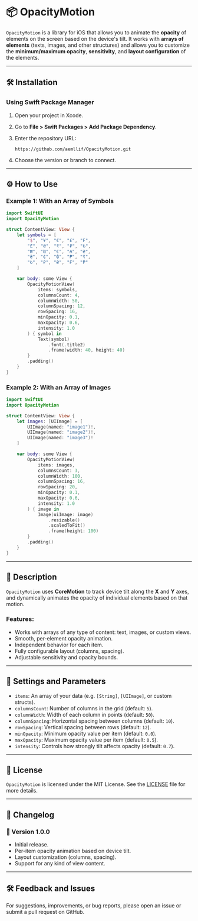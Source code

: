 
# 📦 OpacityMotion

`OpacityMotion` is a library for iOS that allows you to animate the **opacity** of elements on the screen based on the device's tilt. It works with **arrays of elements** (texts, images, and other structures) and allows you to customize the **minimum/maximum opacity**, **sensitivity**, and **layout configuration** of the elements.

---

## 🛠 Installation

### Using Swift Package Manager

1. Open your project in Xcode.
2. Go to **File > Swift Packages > Add Package Dependency**.
3. Enter the repository URL:

   ```
   https://github.com/aemllif/OpacityMotion.git
   ```

4. Choose the version or branch to connect.

---

## ⚙️ How to Use

### Example 1: With an Array of Symbols

```swift
import SwiftUI
import OpacityMotion

struct ContentView: View {
    let symbols = [
        "$", "¥", "€", "£", "₣",
        "₾", "₴", "₹", "₽", "₺",
        "₩", "₪", "€", "₳", "₴",
        "₴", "₵", "₲", "₱", "₹",
        "₺", "₽", "₴", "₣", "₱"
    ]

    var body: some View {
        OpacityMotionView(
            items: symbols,
            columnsCount: 4,
            columnWidth: 50,
            columnSpacing: 12,
            rowSpacing: 16,
            minOpacity: 0.1,
            maxOpacity: 0.6,
            intensity: 1.0
        ) { symbol in
            Text(symbol)
                .font(.title2)
                .frame(width: 40, height: 40)
        }
        .padding()
    }
}
```

### Example 2: With an Array of Images

```swift
import SwiftUI
import OpacityMotion

struct ContentView: View {
    let images: [UIImage] = [
        UIImage(named: "image1")!,
        UIImage(named: "image2")!,
        UIImage(named: "image3")!
    ]

    var body: some View {
        OpacityMotionView(
            items: images,
            columnsCount: 3,
            columnWidth: 100,
            columnSpacing: 16,
            rowSpacing: 20,
            minOpacity: 0.1,
            maxOpacity: 0.6,
            intensity: 1.0
        ) { image in
            Image(uiImage: image)
                .resizable()
                .scaledToFit()
                .frame(height: 100)
        }
        .padding()
    }
}
```

---

## 📜 Description

`OpacityMotion` uses **CoreMotion** to track device tilt along the **X** and **Y** axes, and dynamically animates the opacity of individual elements based on that motion.

### Features:
- Works with arrays of any type of content: text, images, or custom views.
- Smooth, per-element opacity animation.
- Independent behavior for each item.
- Fully configurable layout (columns, spacing).
- Adjustable sensitivity and opacity bounds.

---

## 🔧 Settings and Parameters

- `items`: An array of your data (e.g. `[String]`, `[UIImage]`, or custom structs).
- `columnsCount`: Number of columns in the grid (default: `5`).
- `columnWidth`: Width of each column in points (default: `50`).
- `columnSpacing`: Horizontal spacing between columns (default: `10`).
- `rowSpacing`: Vertical spacing between rows (default: `12`).
- `minOpacity`: Minimum opacity value per item (default: `0.0`).
- `maxOpacity`: Maximum opacity value per item (default: `0.5`).
- `intensity`: Controls how strongly tilt affects opacity (default: `0.7`).

---

## 📝 License

`OpacityMotion` is licensed under the MIT License. See the [LICENSE](./LICENSE) file for more details.

---

## 📄 Changelog

### 🚀 Version 1.0.0
- Initial release.
- Per-item opacity animation based on device tilt.
- Layout customization (columns, spacing).
- Support for any kind of view content.

---

## 🛠 Feedback and Issues

For suggestions, improvements, or bug reports, please open an issue or submit a pull request on GitHub.
